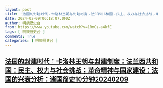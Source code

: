 ```yaml
---
layout: post
title: "法国的封建时代：卡洛林王朝与封建制度；法兰西共和国：民主、权力与社会挑战；革命精神与国家建设：法国的兴衰分析：诸国简史10分钟20240209"
date: 2024-02-09T06:18:07.000Z
author: 明鏡歷史台
from: https://www.youtube.com/watch?v=1RmOz-a4kfE
tags: [ 明鏡歷史台 ]
comments: True
categories: [ 明鏡歷史台 ]
---
```

<!--1707459487000-->
[法国的封建时代：卡洛林王朝与封建制度；法兰西共和国：民主、权力与社会挑战；革命精神与国家建设：法国的兴衰分析：诸国简史10分钟20240209](https://www.youtube.com/watch?v=1RmOz-a4kfE)
------

<div>

</div>
